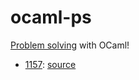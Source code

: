 # ocaml-ps

 [Problem solving](https://www.acmicpc.net/) with OCaml!

 + [1157](https://www.acmicpc.net/problem/1157):
   [source](/1157/main.ml)
